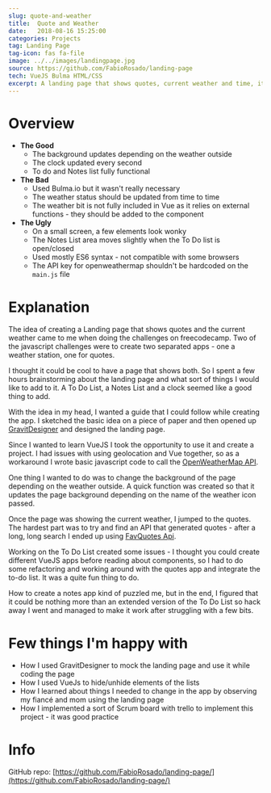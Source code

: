 ```yaml
---
slug: quote-and-weather
title:  Quote and Weather
date:   2018-08-16 15:25:00
categories: Projects
tag: Landing Page
tag-icon: fas fa-file
image: ../../images/landingpage.jpg
source: https://github.com/FabioRosado/landing-page
tech: VueJS Bulma HTML/CSS
excerpt: A landing page that shows quotes, current weather and time, it also has a list of to do and notes.
---
```


# Overview

- **The Good**
  - The background updates depending on the weather outside
  - The clock updated every second
  - To do and Notes list fully functional
- **The Bad**
  - Used Bulma.io but it wasn't really necessary
  - The weather status should be updated from time to time
  - The weather bit is not fully included in Vue as it relies on external functions -  they should be added to the component
- **The Ugly**
  - On a small screen, a few elements look wonky
  - The Notes List area moves slightly when the To Do list is open/closed
  - Used mostly ES6 syntax - not compatible with some browsers
  - The API key for openweathermap shouldn't be hardcoded on the `main.js` file

# Explanation

The idea of creating a Landing page that shows quotes and the current weather came to me when doing the challenges on freecodecamp. Two of the javascript challenges were to create two separated apps - one a weather station, one for quotes.

I thought it could be cool to have a page that shows both. So I spent a few hours brainstorming about the landing page and what sort of things I would like to add to it. A To Do List, a Notes List and a clock seemed like a good thing to add.

With the idea in my head, I wanted a guide that I could follow while creating the app. I sketched the basic idea on a piece of paper and then opened up [GravitDesigner](https://designer.io) and designed the landing page.

Since I wanted to learn VueJS I took the opportunity to use it and create a project. I had issues with using geolocation and Vue together, so as a workaround I wrote basic javascript code to call the [OpenWeatherMap API](https://openweathermap.org).

One thing I wanted to do was to change the background of the page depending on the weather outside. A quick function was created so that it updates the page background depending on the name of the weather icon passed.

Once the page was showing the current weather, I jumped to the quotes. The hardest part was to try and find an API that generated quotes - after a long, long search I ended up using [FavQuotes Api](https://favqs.com).

Working on the To Do List created some issues - I thought you could create different VueJS apps before reading about components, so I had to do some refactoring and working around with the quotes app and integrate the to-do list.  It was a quite fun thing to do.

How to create a notes app kind of puzzled me, but in the end, I figured that it could be nothing more than an extended version of the To Do List so hack away I went and managed to make it work after struggling with a few bits.

# Few things I'm happy with

- How I used GravitDesigner to mock the landing page and use it while coding the page
- How I used VueJs to hide/unhide elements of the lists
- How I learned about things I needed to change in the app by observing my fiancé and mom using the landing page
- How I implemented a sort of Scrum board with trello to implement this project - it was good practice

# Info

GitHub repo: [https://github.com/FabioRosado/landing-page/](https://github.com/FabioRosado/landing-page/)